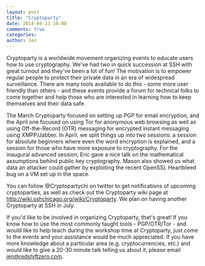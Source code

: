 ```yaml
---
layout: post
title: "Cryptoparty"
date: 2014-04-13 10:08
comments: true
categories: 
author: Jen
---
```


Cryptoparty is a worldwide movement organizing events to educate users
how to use cryptography. We've had two in quick succession at SSH with
great turnout and they've been a lot of fun! The motivation is to
empower regular people to protect their private data in an era of
widespread surveillance. There are many tools available to do this -
some more user friendly than others - and these events provide a forum
for technical folks to come together and help those who are interested
in learning how to keep themselves and their data safe.

The March Cryptoparty focused on setting up PGP for email encryption,
and the April one focused on using Tor for anonymous web browsing as
well as using Off-the-Record (OTR) messaging for encrypted instant
messaging using XMPP/Jabber. In April, we split things up
into two sessions: a session for absolute beginners where even the
word encryption is explained, and a session for those who have more
exposure to cryptography. For the inaugural advanced session, Eric
gave a nice talk on the mathematical assumptions behind public key
cryptography. Mason also showed us what data an attacker could gather
by exploiting the recent OpenSSL Heartbleed bug on a VM set up in the
space.

You can follow @Cryptopartychi on twitter to get notifications of
upcoming cryptoparties, as well as check out the Cryptoparty wiki page
at http://wiki.sshchicago.org/wiki/Cryptoparty. We plan on having
another Cryptoparty at SSH in July.

If you'd like to be involved in organizing Cryptoparty, that's great!
If you know how to use the most commonly taught tools - PGP/OTR/Tor -
and would like to help teach during the workshop time at Cryptoparty,
just come to the events and your assistance would be much appreciated.
If you have more knowledge about a particular area (e.g.
cryptocurrencies, etc.) and would like to give a 20-30 minute talk
telling us about it, please email jen@redshiftzero.com.
